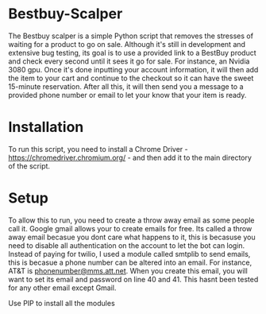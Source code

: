 # Bestbuy-Scalper
The Bestbuy scalper is a simple Python script that removes the stresses of waiting for a product to go on sale. Although it's still in development and extensive bug testing, its goal is to use a provided link to a BestBuy product and check every second until it sees it go for sale. For instance, an Nvidia 3080 gpu. Once it's done inputting your account information, it will then add the item to your cart and continue to the checkout so it can have the sweet 15-minute reservation. After all this, it will then send you a message to a provided phone number or email to let your know that your item is ready.

# Installation
To run this script, you need to install a Chrome Driver - https://chromedriver.chromium.org/ - and then add it to the main directory of the script.

# Setup
To allow this to run, you need to create a throw away email as some people call it. Google gmail allows your to create emails for free. Its called a throw away email becasue you dont care what happens to it, this is becasuse you need to disable all authentication on the account to let the bot can login. Instead of paying for twilio, I used a module called smtplib to send emails, this is becasue a phone number can be altered into an email. For instance, AT&T is phonenumber@mms.att.net. When you create this email, you will want to set its email and password on line 40 and 41. This hasnt been tested for any other email except Gmail.

Use PIP to install all the modules
